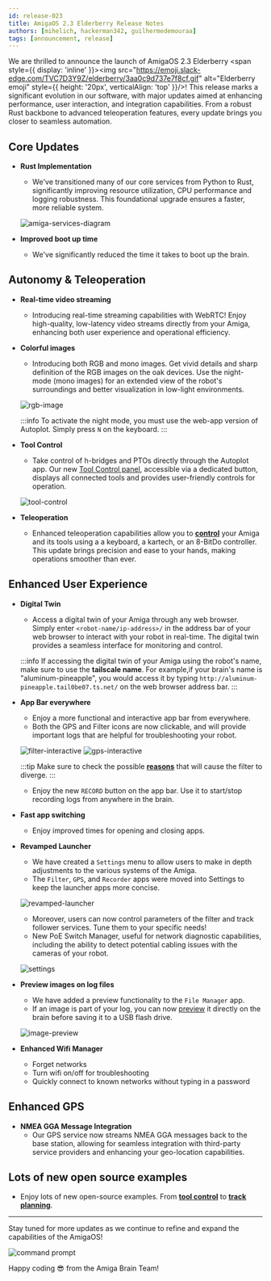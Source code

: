```yaml
---
id: release-023
title: AmigaOS 2.3 Elderberry Release Notes
authors: [mihelich, hackerman342, guilhermedemouraa]
tags: [announcement, release]
---
```


We are thrilled to announce the launch of AmigaOS 2.3 Elderberry
<span style={{ display: 'inline' }}><img src="https://emoji.slack-edge.com/TVC7D3Y9Z/elderberry/3aa0c9d737e7f8cf.gif"
alt="Elderberry emoji" style={{ height: '20px', verticalAlign: 'top' }}/></span>!
This release marks a significant evolution in our software, with major updates aimed
at enhancing performance, user interaction, and integration capabilities.
From a robust Rust backbone to advanced teleoperation features,
every update brings you closer to seamless automation.

## Core Updates

* **Rust Implementation**
  * We've transitioned many of our core services from Python to Rust,
  significantly improving resource utilization, CPU performance and logging robustness.
  This foundational upgrade ensures a faster, more reliable system.

  ![amiga-services-diagram](https://github.com/farm-ng/amiga-dev-kit/assets/39603677/68bff7a0-08df-48d2-b6ae-5155cf7ff1eb)

* **Improved boot up time**
  * We've significantly reduced the time it takes to boot up the brain.

## Autonomy & Teleoperation

* **Real-time video streaming**
  * Introducing real-time streaming capabilities with WebRTC! Enjoy high-quality,
  low-latency video streams directly from your Amiga,
  enhancing both user experience and operational efficiency.

* **Colorful images**
  * Introducing both RGB and mono images.
  Get vivid details and sharp definition of the RGB images on the oak devices.
  Use the night-mode (mono images) for an extended view of the robot's surroundings
  and better visualization in low-light environments.

  ![rgb-image](https://github.com/farm-ng/amiga-dev-kit/assets/133177230/4e338205-6f07-42a7-8131-5ee6522d597b)

  :::info
  To activate the night mode, you must use the web-app version of Autoplot.
  Simply press `N` on the keyboard.
  :::

* **Tool Control**
  * Take control of h-bridges and PTOs directly through the Autoplot app.
  Our new [Tool Control panel](/docs/apps/autoplot_app/#tool-control),
  accessible via a dedicated button,
  displays all connected tools and provides user-friendly controls for operation.

  ![tool-control](https://github.com/farm-ng/amiga-dev-kit/assets/133177230/7ea61bf7-d90f-4c06-b98e-bc7f76133213)

* **Teleoperation**
  * Enhanced teleoperation capabilities allow you to [**control**](/docs/apps/autoplot_app/#how-to-control-your-amiga)
  your Amiga and its tools using a a keyboard, a kartech, or an 8-BitDo controller.
  This update brings precision and ease to your hands, making operations smoother than ever.

## Enhanced User Experience

* **Digital Twin**
  * Access a digital twin of your Amiga through any web browser.
  Simply enter `<robot-name/ip-address>/` in the address bar of your web browser to interact with your
  robot in real-time. The digital twin provides a seamless interface for monitoring and control.

  :::info
  If accessing the digital twin of your Amiga using the robot's name,
  make sure to use the **tailscale name**. For example,if your brain's name is "aluminum-pineapple",
  you would access it by typing `http://aluminum-pineapple.tail0be07.ts.net/` on the web browser
  address bar.
  :::

* **App Bar everywhere**
  * Enjoy a more functional and interactive app bar from everywhere.
  * Both the GPS and Filter icons are now clickable, and will provide important
  logs that are helpful for troubleshooting your robot.

  ![filter-interactive](https://github.com/farm-ng/amiga-dev-kit/assets/133177230/9e6ab78d-dd52-4d86-9688-53b7ee9bff66)
  ![gps-interactive](https://github.com/farm-ng/amiga-dev-kit/assets/133177230/c026d6fb-c86e-43d9-b8ca-928bd2ed5515)

  :::tip
  Make sure to check the possible [**reasons**](https://github.com/farm-ng/farm-ng-amiga/blob/main/protos/farm_ng/filter/filter.proto#L25-L41)
  that will cause the filter to diverge.
  :::

  * Enjoy the new `RECORD` button on the app bar.
  Use it to start/stop recording logs from anywhere in the brain.

* **Fast app switching**
  * Enjoy improved times for opening and closing apps.

* **Revamped Launcher**
  * We have created a `Settings` menu to allow users to make in depth adjustments to
  the various systems of the Amiga.
  * The `Filter`, `GPS`, and `Recorder` apps were moved into Settings to keep the launcher apps
  more concise.

  ![revamped-launcher](https://github.com/farm-ng/amiga-dev-kit/assets/133177230/7cc6cd85-0f9f-47d7-bea8-2d68a3bb9649)

  * Moreover, users can now control parameters of the filter and track follower services.
  Tune them to your specific needs!
  * New PoE Switch Manager, useful for network diagnostic capabilities, including the ability to
  detect potential cabling issues with the cameras of your robot.

  ![settings](https://github.com/farm-ng/amiga-dev-kit/assets/133177230/3046a543-0888-4827-b4e8-c9c9483ef393)

* **Preview images on log files**
  * We have added a preview functionality to the `File Manager` app.
  * If an image is part of your log, you can now [preview](/docs/apps/file_manager_app/#visualize-log-files)
  it directly on the brain
  before saving it to a USB flash drive.

  ![image-preview](https://github.com/farm-ng/amiga-dev-kit/assets/133177230/35ae5327-d744-48d5-a981-c9c026c52eb7)

* **Enhanced Wifi Manager**
  * Forget networks
  * Turn wifi on/off for troubleshooting
  * Quickly connect to known networks without typing in a password

## Enhanced GPS

* **NMEA GGA Message Integration**
  * Our GPS service now streams NMEA GGA messages back to the base station,
  allowing for seamless integration with third-party service providers and enhancing
  your geo-location capabilities.

## Lots of new open source examples

* Enjoy lots of new open-source examples.
From [**tool control**](https://amiga.farm-ng.com/docs/examples/tool_control/)
to [**track planning**](https://amiga.farm-ng.com/docs/examples/track_planner/).

---

Stay tuned for more updates as we continue to refine and expand the capabilities of the AmigaOS!

![command prompt](https://user-images.githubusercontent.com/5157099/219821724-69dfc97d-17fc-4a08-933a-e6fb2446495e.jpg)

Happy coding :sunglasses: from the Amiga Brain Team!
